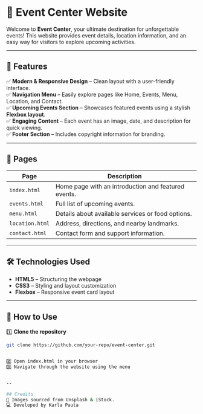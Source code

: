 # 🎉 Event Center Website  

Welcome to **Event Center**, your ultimate destination for unforgettable events! This website provides event details, location information, and an easy way for visitors to explore upcoming activities.  

---

## 🚀 Features  

✅ **Modern & Responsive Design** – Clean layout with a user-friendly interface.  
✅ **Navigation Menu** – Easily explore pages like Home, Events, Menu, Location, and Contact.  
✅ **Upcoming Events Section** – Showcases featured events using a stylish **Flexbox layout**.  
✅ **Engaging Content** – Each event has an image, date, and description for quick viewing.  
✅ **Footer Section** – Includes copyright information for branding.  

---

## 📌 Pages  

| Page | Description |
|------|------------|
| `index.html` | Home page with an introduction and featured events. |
| `events.html` | Full list of upcoming events. |
| `menu.html` | Details about available services or food options. |
| `location.html` | Address, directions, and nearby landmarks. |
| `contact.html` | Contact form and support information. |

---

## 🛠️ Technologies Used  

- **HTML5** – Structuring the webpage  
- **CSS3** – Styling and layout customization  
- **Flexbox** – Responsive event card layout  

---

## 🎯 How to Use  

1️⃣ **Clone the repository**  
```bash
git clone https://github.com/your-repo/event-center.git


2️⃣ Open index.html in your browser
3️⃣ Navigate through the website using the menu


--

## Credits
📸 Images sourced from Unsplash & iStock.
💻 Developed by Karla Pauta


